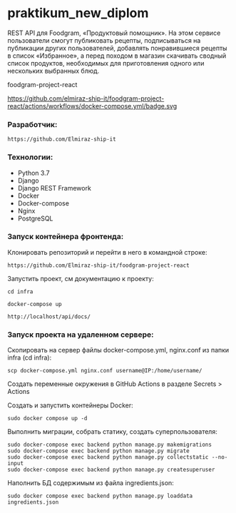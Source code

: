 # praktikum_new_diplom
<!-- Документация: http://superred.hopto.org/redoc/

Панель администратора: http://superred.hopto.org/admin/ -->

REST API для Foodgram, «Продуктовый помощник». 
На этом сервисе пользователи смогут публиковать рецепты, подписываться
на публикации других пользователей, добавлять понравившиеся рецепты
в список «Избранное», а перед походом в магазин скачивать сводный список продуктов,
необходимых для приготовления одного или нескольких выбранных блюд.

foodgram-project-react
<!-- https://github.com/<OWNER>/<REPOSITORY>/actions/workflows/<WORKFLOW_FILE>/badge.svg -->
https://github.com/elmiraz-ship-it/foodgram-project-react/actions/workflows/docker-compose.yml/badge.svg

### Разработчик:
```
https://github.com/Elmiraz-ship-it
```
### Технологии:
- Python 3.7
- Django 
- Django REST Framework
- Docker
- Docker-compose
- Nginx
- PostgreSQL

### Запуск контейнера фронтенда:

Клонировать репозиторий и перейти в него в командной строке:

```
https://github.com/Elmiraz-ship-it/foodgram-project-react
```
Запустить проект, см документацию к проекту:

```
cd infra

docker-compose up

http://localhost/api/docs/
```
### Запуск проекта на удаленном сервере:

Скопировать на сервер файлы docker-compose.yml, nginx.conf из папки infra
(cd infra):

```
scp docker-compose.yml nginx.conf username@IP:/home/username/
```

Cоздать переменные окружения в GitHub Actions в разделе Secrets > Actions

Cоздать и запустить контейнеры Docker:

```
sudo docker compose up -d
```

Выполнить миграции, собрать статику, создать суперпользователя:

```
sudo docker-compose exec backend python manage.py makemigrations
sudo docker-compose exec backend python manage.py migrate
sudo docker-compose exec backend python manage.py collectstatic --no-input
sudo docker-compose exec backend python manage.py createsuperuser
```

Наполнить БД содержимым из файла ingredients.json:

```
sudo docker compose exec backend python manage.py loaddata ingredients.json
```
